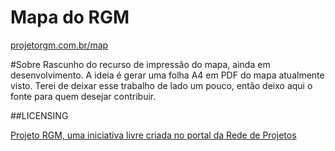 Mapa do RGM
========

[projetorgm.com.br/map](http://projetorgm.com.br/map)

#Sobre
Rascunho do recurso de impressão do mapa, ainda em desenvolvimento. A ideia é gerar uma folha A4 em PDF do mapa atualmente visto. 
Terei de deixar esse trabalho de lado um pouco, então deixo aqui o fonte para quem desejar contribuir.

##LICENSING

[Projeto RGM, uma iniciativa livre criada no portal da Rede de Projetos](http://rede.acessasp.sp.gov.br/projeto/rgm)
